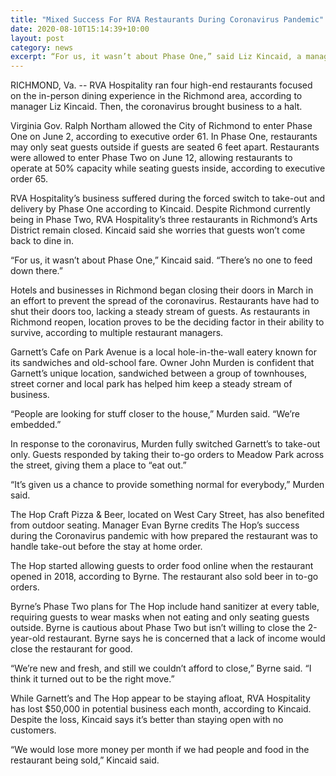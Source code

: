 ```yaml
---
title: "Mixed Success For RVA Restaurants During Coronavirus Pandemic"
date: 2020-08-10T15:14:39+10:00
layout: post
category: news
excerpt: “For us, it wasn’t about Phase One,” said Liz Kincaid, a manager with RVA Hospitality. “There’s no one to feed down there.”
---
```


RICHMOND, Va. -- RVA Hospitality ran four high-end restaurants focused on the in-person dining experience in the Richmond area, according to manager Liz Kincaid. Then, the coronavirus brought business to a halt.

Virginia Gov. Ralph Northam allowed the City of Richmond to enter Phase One on June 2, according to executive order 61. In Phase One, restaurants may only seat guests outside if guests are seated 6 feet apart. Restaurants were allowed to enter Phase Two on June 12, allowing restaurants to operate at 50% capacity while seating guests inside, according to executive order 65.

RVA Hospitality’s business suffered during the forced switch to take-out and delivery by Phase One according to Kincaid. Despite Richmond currently being in Phase Two, RVA Hospitality’s three restaurants in Richmond’s Arts District remain closed. Kincaid said she worries that guests won’t come back to dine in.

“For us, it wasn’t about Phase One,” Kincaid said. “There’s no one to feed down there.”

Hotels and businesses in Richmond began closing their doors in March in an effort to prevent the spread of the coronavirus. Restaurants have had to shut their doors too, lacking a steady stream of guests. As restaurants in Richmond reopen, location proves to be the deciding factor in their ability to survive, according to multiple restaurant managers.

Garnett’s Cafe on Park Avenue is a local hole-in-the-wall eatery known for its sandwiches and old-school fare. Owner John Murden is confident that Garnett’s unique location, sandwiched between a group of townhouses, street corner and local park has helped him keep a steady stream of business.

“People are looking for stuff closer to the house,” Murden said. “We’re embedded.”

In response to the coronavirus, Murden fully switched Garnett’s to take-out only. Guests responded by taking their to-go orders to Meadow Park across the street, giving them a place to “eat out.”

“It’s given us a chance to provide something normal for everybody,” Murden said.

The Hop Craft Pizza & Beer, located on West Cary Street, has also benefited from outdoor seating. Manager Evan Byrne credits The Hop’s success during the Coronavirus pandemic with how prepared the restaurant was to handle take-out before the stay at home order.

The Hop started allowing guests to order food online when the restaurant opened in 2018, according to Byrne. The restaurant also sold beer in to-go orders.

Byrne’s Phase Two plans for The Hop include hand sanitizer at every table, requiring guests to wear masks when not eating and only seating guests outside. Byrne is cautious about Phase Two but isn’t willing to close the 2-year-old restaurant. Byrne says he is concerned that a lack of income would close the restaurant for good.

“We’re new and fresh, and still we couldn’t afford to close,” Byrne said. “I think it turned out to be the right move.”

While Garnett’s and The Hop appear to be staying afloat, RVA Hospitality has lost $50,000 in potential business each month, according to Kincaid. Despite the loss, Kincaid says it’s better than staying open with no customers.

“We would lose more money per month if we had people and food in the restaurant being sold,” Kincaid said.
